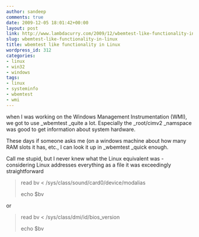 ```yaml
---
author: sandeep
comments: true
date: 2009-12-05 18:01:42+00:00
layout: post
link: http://www.lambdacurry.com/2009/12/wbemtest-like-functionality-in-linux/
slug: wbemtest-like-functionality-in-linux
title: wbemtest like functionality in Linux
wordpress_id: 312
categories:
- linux
- win32
- windows
tags:
- linux
- systeminfo
- wbemtest
- wmi
---
```


when I was working on the Windows Management Instrumentation (WMI), we got to use _wbemtest _quite a lot. Especially the _root/cimv2 _namspace was good to get information about system hardware.

These days if someone asks me (on a windows machine about how many RAM slots it has, etc., I can look it up in _wbemtest _quick enough.

Call me stupid, but I never knew what the Linux equivalent was - considering Linux addresses everything as a file it was exceedingly straightforward


<blockquote>read bv < /sys/class/sound/card0/device/modalias

echo $bv</blockquote>


or


<blockquote>read bv < /sys/class/dmi/id/bios_version

echo $bv</blockquote>
